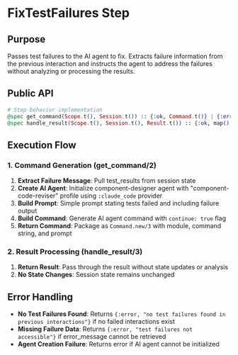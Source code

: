 # FixTestFailures Step

## Purpose
Passes test failures to the AI agent to fix. Extracts failure information from the previous interaction and instructs the agent to address the failures without analyzing or processing the results.

## Public API

```elixir
# Step behavior implementation
@spec get_command(Scope.t(), Session.t()) :: {:ok, Command.t()} | {:error, term()}
@spec handle_result(Scope.t(), Session.t(), Result.t()) :: {:ok, map(), Result.t()}
```

## Execution Flow

### 1. Command Generation (get_command/2)
1. **Extract Failure Message**: Pull test_results from session state
3. **Create AI Agent**: Initialize component-designer agent with "component-code-reviser" profile using `:claude_code` provider
4. **Build Prompt**: Simple prompt stating tests failed and including failure output
5. **Build Command**: Generate AI agent command with `continue: true` flag
6. **Return Command**: Package as `Command.new/3` with module, command string, and prompt

### 2. Result Processing (handle_result/3)
1. **Return Result**: Pass through the result without state updates or analysis
2. **No State Changes**: Session state remains unchanged

## Error Handling
- **No Test Failures Found**: Returns `{:error, "no test failures found in previous interactions"}` if no failed interactions exist
- **Missing Failure Data**: Returns `{:error, "test failures not accessible"}` if error_message cannot be retrieved
- **Agent Creation Failure**: Returns error if AI agent cannot be initialized